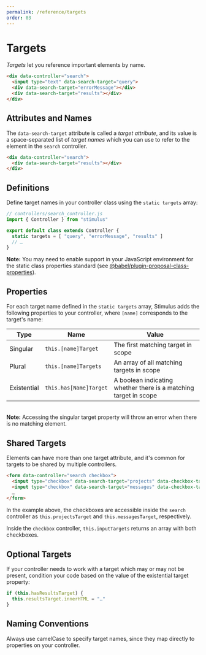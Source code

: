 ```yaml
---
permalink: /reference/targets
order: 03
---
```


# Targets

_Targets_ let you reference important elements by name.

<meta data-controller="callout" data-callout-value="search.query">
<meta data-controller="callout" data-callout-value="search.errorMessage">
<meta data-controller="callout" data-callout-value="search.results">

```html
<div data-controller="search">
  <input type="text" data-search-target="query">
  <div data-search-target="errorMessage"></div>
  <div data-search-target="results"></div>
</div>
```

## Attributes and Names

The `data-search-target` attribute is called a _target attribute_, and its value is a space-separated list of _target names_ which you can use to refer to the element in the `search` controller.

<meta data-controller="callout" data-callout-value="search">
<meta data-controller="callout" data-callout-value="results">

```html
<div data-controller="s​earch">
  <div data-search-target="results"></div>
</div>
```

## Definitions

Define target names in your controller class using the `static targets` array:

```js
// controllers/search_controller.js
import { Controller } from "stimulus"

export default class extends Controller {
  static targets = [ "query", "errorMessage", "results" ]
  // …
}
```

**Note:** You may need to enable support in your JavaScript environment for the static class properties standard (see [@babel/plugin-proposal-class-properties](https://babeljs.io/docs/en/babel-plugin-proposal-class-properties)).

## Properties

For each target name defined in the `static targets` array, Stimulus adds the following properties to your controller, where `[name]` corresponds to the target's name:

Type        | Name                   | Value
----------- | ---------------------- | -----
Singular    | `this.[name]Target`    | The first matching target in scope
Plural      | `this.[name]Targets`   | An array of all matching targets in scope
Existential | `this.has[Name]Target` | A boolean indicating whether there is a matching target in scope

<br>**Note:** Accessing the singular target property will throw an error when there is no matching element.

## Shared Targets

Elements can have more than one target attribute, and it's common for targets to be shared by multiple controllers.

<meta data-controller="callout" data-callout-value="data-search-target=&quot;projects&quot;">
<meta data-controller="callout" data-callout-value="data-search-target=&quot;messages&quot;">
<meta data-controller="callout" data-callout-value="data-checkbox-target=&quot;input&quot;">

```html
<form data-controller="search checkbox">
  <input type="checkbox" data-search-target="projects" data-checkbox-target="input">
  <input type="checkbox" data-search-target="messages" data-checkbox-target="input">
  …
</form>
```

In the example above, the checkboxes are accessible inside the `search` controller as `this.projectsTarget` and `this.messagesTarget`, respectively.

Inside the `checkbox` controller, `this.inputTargets` returns an array with both checkboxes.

## Optional Targets

If your controller needs to work with a target which may or may not be present, condition your code based on the value of the existential target property:

```js
if (this.hasResultsTarget) {
  this.resultsTarget.innerHTML = "…"
}
```

## Naming Conventions

Always use camelCase to specify target names, since they map directly to properties on your controller.
